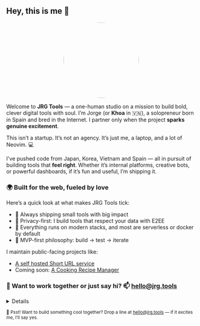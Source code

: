 ## Hey, this is me 👋

<p align="center" width="300">
   <img align="center" width="200" style="border-radius: 50%;" src="https://jorgechato.com/profile.webp" />
</p>

Welcome to **JRG Tools** — a one-human studio on a mission to build bold, clever digital tools with soul. I’m Jorge (or **Khoa** in 🇻🇳), a solopreneur born in Spain and bred in the Internet. I partner only when the project **sparks genuine excitement**.

This isn’t a startup. It’s not an agency. It’s just me, a laptop, and a lot of Neovim. 💻

I've pushed code from Japan, Korea, Vietnam and Spain — all in pursuit of building tools that **feel right**. Whether it’s internal platforms, creative bots, or powerful dashboards, if it’s fun and useful, I’m shipping it.

### 🌍 Built for the web, fueled by love

Here’s a quick look at what makes JRG Tools tick:

- 🔧 Always shipping small tools with big impact
- 🔐 Privacy-first: I build tools that respect your data with E2EE
- 🚀 Everything runs on modern stacks, and most are serverless or docker by default
- 🧪 MVP-first philosophy: build → test → iterate

I maintain public-facing projects like:

- [A self hosted Short URL service](https://github.com/jrg-tools/short-url)
- Coming soon: [A Cooking Recipe Manager](https://github.com/jrg-tools/chef-khi)

### 💌 Want to work together or just say hi? 📫 hello@jrg.tools  

<details>
  <ul>
    <li>Built with ❤️ using <a href="https://hono.dev/">Hono.js</a>, <a href="https://turso.tech/">Turso</a>, <a href="https://tailwindcss.com/">Tailwind</a>, <a href="https://react.dev/">React</a>, <a href="https://nextjs.org/">Next.js</a>, <a href="https://astro.build/">Astro</a>, and <a href="https://go.dev/">Go (Golang)</a>.</li>
    <li>I work with a <strong>“no meetings, just builds”</strong> rule whenever possible.</li>
    <li>Tooling is as important as the idea — that’s why I obsess over DX, test coverage, and clear docs.</li>
    <li>Oh, and I love 🦾 automating the boring stuff.</li>
  </ul>
</details>

<sub>🤫 Psst! Want to build something cool together? Drop a line at hello@jrg.tools — if it excites me, I’ll say yes.</sub>
